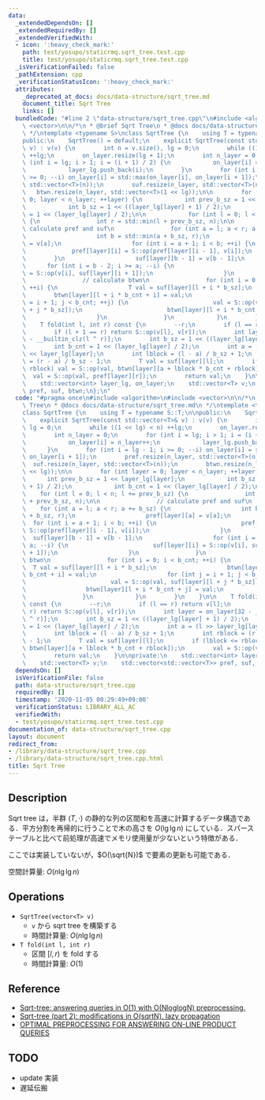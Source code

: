 ```yaml
---
data:
  _extendedDependsOn: []
  _extendedRequiredBy: []
  _extendedVerifiedWith:
  - icon: ':heavy_check_mark:'
    path: test/yosupo/staticrmq.sqrt_tree.test.cpp
    title: test/yosupo/staticrmq.sqrt_tree.test.cpp
  _isVerificationFailed: false
  _pathExtension: cpp
  _verificationStatusIcon: ':heavy_check_mark:'
  attributes:
    _deprecated_at_docs: docs/data-structure/sqrt_tree.md
    document_title: Sqrt Tree
    links: []
  bundledCode: "#line 2 \"data-structure/sqrt_tree.cpp\"\n#include <algorithm>\n#include\
    \ <vector>\n\n/*\n * @brief Sqrt Tree\n * @docs docs/data-structure/sqrt_tree.md\n\
    \ */\ntemplate <typename S>\nclass SqrtTree {\n    using T = typename S::T;\n\n\
    public:\n    SqrtTree() = default;\n    explicit SqrtTree(const std::vector<T>&\
    \ v) : v(v) {\n        int n = v.size(), lg = 0;\n        while ((1 << lg) < n)\
    \ ++lg;\n        on_layer.resize(lg + 1);\n        int n_layer = 0;\n        for\
    \ (int i = lg; i > 1; i = (i + 1) / 2) {\n            on_layer[i] = n_layer++;\n\
    \            layer_lg.push_back(i);\n        }\n        for (int i = lg - 1; i\
    \ >= 0; --i) on_layer[i] = std::max(on_layer[i], on_layer[i + 1]);\n        pref.resize(n_layer,\
    \ std::vector<T>(n));\n        suf.resize(n_layer, std::vector<T>(n));\n     \
    \   btwn.resize(n_layer, std::vector<T>(1 << lg));\n\n        for (int layer =\
    \ 0; layer < n_layer; ++layer) {\n            int prev_b_sz = 1 << layer_lg[layer];\n\
    \            int b_sz = 1 << ((layer_lg[layer] + 1) / 2);\n            int b_cnt\
    \ = 1 << (layer_lg[layer] / 2);\n\n            for (int l = 0; l < n; l += prev_b_sz)\
    \ {\n                int r = std::min(l + prev_b_sz, n);\n\n                //\
    \ calculate pref and suf\n                for (int a = l; a < r; a += b_sz) {\n\
    \                    int b = std::min(a + b_sz, r);\n                    pref[layer][a]\
    \ = v[a];\n                    for (int i = a + 1; i < b; ++i) {\n           \
    \             pref[layer][i] = S::op(pref[layer][i - 1], v[i]);\n            \
    \        }\n                    suf[layer][b - 1] = v[b - 1];\n              \
    \      for (int i = b - 2; i >= a; --i) {\n                        suf[layer][i]\
    \ = S::op(v[i], suf[layer][i + 1]);\n                    }\n                }\n\
    \                // calculate btwn\n                for (int i = 0; i < b_cnt;\
    \ ++i) {\n                    T val = suf[layer][l + i * b_sz];\n            \
    \        btwn[layer][l + i * b_cnt + i] = val;\n                    for (int j\
    \ = i + 1; j < b_cnt; ++j) {\n                        val = S::op(val, suf[layer][l\
    \ + j * b_sz]);\n                        btwn[layer][l + i * b_cnt + j] = val;\n\
    \                    }\n                }\n            }\n        }\n    }\n\n\
    \    T fold(int l, int r) const {\n        --r;\n        if (l == r) return v[l];\n\
    \        if (l + 1 == r) return S::op(v[l], v[r]);\n        int layer = on_layer[32\
    \ - __builtin_clz(l ^ r)];\n        int b_sz = 1 << ((layer_lg[layer] + 1) / 2);\n\
    \        int b_cnt = 1 << (layer_lg[layer] / 2);\n        int a = (l >> layer_lg[layer])\
    \ << layer_lg[layer];\n        int lblock = (l - a) / b_sz + 1;\n        int rblock\
    \ = (r - a) / b_sz - 1;\n        T val = suf[layer][l];\n        if (lblock <=\
    \ rblock) val = S::op(val, btwn[layer][a + lblock * b_cnt + rblock]);\n      \
    \  val = S::op(val, pref[layer][r]);\n        return val;\n    }\n\nprivate:\n\
    \    std::vector<int> layer_lg, on_layer;\n    std::vector<T> v;\n    std::vector<std::vector<T>>\
    \ pref, suf, btwn;\n};\n"
  code: "#pragma once\n#include <algorithm>\n#include <vector>\n\n/*\n * @brief Sqrt\
    \ Tree\n * @docs docs/data-structure/sqrt_tree.md\n */\ntemplate <typename S>\n\
    class SqrtTree {\n    using T = typename S::T;\n\npublic:\n    SqrtTree() = default;\n\
    \    explicit SqrtTree(const std::vector<T>& v) : v(v) {\n        int n = v.size(),\
    \ lg = 0;\n        while ((1 << lg) < n) ++lg;\n        on_layer.resize(lg + 1);\n\
    \        int n_layer = 0;\n        for (int i = lg; i > 1; i = (i + 1) / 2) {\n\
    \            on_layer[i] = n_layer++;\n            layer_lg.push_back(i);\n  \
    \      }\n        for (int i = lg - 1; i >= 0; --i) on_layer[i] = std::max(on_layer[i],\
    \ on_layer[i + 1]);\n        pref.resize(n_layer, std::vector<T>(n));\n      \
    \  suf.resize(n_layer, std::vector<T>(n));\n        btwn.resize(n_layer, std::vector<T>(1\
    \ << lg));\n\n        for (int layer = 0; layer < n_layer; ++layer) {\n      \
    \      int prev_b_sz = 1 << layer_lg[layer];\n            int b_sz = 1 << ((layer_lg[layer]\
    \ + 1) / 2);\n            int b_cnt = 1 << (layer_lg[layer] / 2);\n\n        \
    \    for (int l = 0; l < n; l += prev_b_sz) {\n                int r = std::min(l\
    \ + prev_b_sz, n);\n\n                // calculate pref and suf\n            \
    \    for (int a = l; a < r; a += b_sz) {\n                    int b = std::min(a\
    \ + b_sz, r);\n                    pref[layer][a] = v[a];\n                  \
    \  for (int i = a + 1; i < b; ++i) {\n                        pref[layer][i] =\
    \ S::op(pref[layer][i - 1], v[i]);\n                    }\n                  \
    \  suf[layer][b - 1] = v[b - 1];\n                    for (int i = b - 2; i >=\
    \ a; --i) {\n                        suf[layer][i] = S::op(v[i], suf[layer][i\
    \ + 1]);\n                    }\n                }\n                // calculate\
    \ btwn\n                for (int i = 0; i < b_cnt; ++i) {\n                  \
    \  T val = suf[layer][l + i * b_sz];\n                    btwn[layer][l + i *\
    \ b_cnt + i] = val;\n                    for (int j = i + 1; j < b_cnt; ++j) {\n\
    \                        val = S::op(val, suf[layer][l + j * b_sz]);\n       \
    \                 btwn[layer][l + i * b_cnt + j] = val;\n                    }\n\
    \                }\n            }\n        }\n    }\n\n    T fold(int l, int r)\
    \ const {\n        --r;\n        if (l == r) return v[l];\n        if (l + 1 ==\
    \ r) return S::op(v[l], v[r]);\n        int layer = on_layer[32 - __builtin_clz(l\
    \ ^ r)];\n        int b_sz = 1 << ((layer_lg[layer] + 1) / 2);\n        int b_cnt\
    \ = 1 << (layer_lg[layer] / 2);\n        int a = (l >> layer_lg[layer]) << layer_lg[layer];\n\
    \        int lblock = (l - a) / b_sz + 1;\n        int rblock = (r - a) / b_sz\
    \ - 1;\n        T val = suf[layer][l];\n        if (lblock <= rblock) val = S::op(val,\
    \ btwn[layer][a + lblock * b_cnt + rblock]);\n        val = S::op(val, pref[layer][r]);\n\
    \        return val;\n    }\n\nprivate:\n    std::vector<int> layer_lg, on_layer;\n\
    \    std::vector<T> v;\n    std::vector<std::vector<T>> pref, suf, btwn;\n};"
  dependsOn: []
  isVerificationFile: false
  path: data-structure/sqrt_tree.cpp
  requiredBy: []
  timestamp: '2020-11-05 00:29:49+09:00'
  verificationStatus: LIBRARY_ALL_AC
  verifiedWith:
  - test/yosupo/staticrmq.sqrt_tree.test.cpp
documentation_of: data-structure/sqrt_tree.cpp
layout: document
redirect_from:
- /library/data-structure/sqrt_tree.cpp
- /library/data-structure/sqrt_tree.cpp.html
title: Sqrt Tree
---
```

## Description

Sqrt tree は，半群 $(T, \cdot)$ の静的な列の区間和を高速に計算するデータ構造である．平方分割を再帰的に行うことで木の高さを $O(\lg\lg n)$ にしている．スパーステーブルと比べて前処理が高速でメモリ使用量が少ないという特徴がある．

ここでは実装していないが，$O(\sqrt{N})$ で要素の更新も可能である．

空間計算量: $O(n\lg\lg n)$

## Operations

- `SqrtTree(vector<T> v)`
    - `v` から sqrt tree を構築する
    - 時間計算量: $O(n\lg\lg n)$
- `T fold(int l, int r)`
    - 区間 $[l, r)$ を fold する
    - 時間計算量: $O(1)$

## Reference

- [Sqrt-tree: answering queries in O(1) with O(NloglogN) preprocessing.](https://codeforces.com/blog/entry/57046)
- [Sqrt-tree (part 2): modifications in O(sqrtN), lazy propagation](https://codeforces.com/blog/entry/59092)
- [OPTIMAL PREPROCESSING FOR ANSWERING ON-LINE PRODUCT QUERIES](https://citeseerx.ist.psu.edu/viewdoc/download?doi=10.1.1.79.1554&rep=rep1&type=pdf)

## TODO

- update 実装
- 遅延伝搬